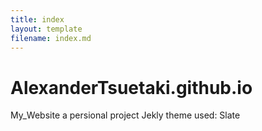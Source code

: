 ```yaml
---
title: index
layout: template
filename: index.md
--- 
```


# AlexanderTsuetaki.github.io
My_Website a persional project
Jekly theme used: Slate
